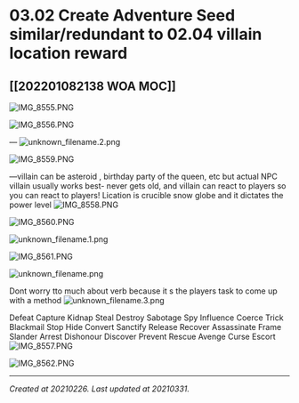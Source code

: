 # 03.02 Create Adventure Seed similar/redundant to 02.04 villain location reward
 [[202201082138 WOA MOC]] 
---



![IMG_8555.PNG](./resources/202102260540_03.02_Create_Adventure_Seed_similar_redundant_to_02.04_villain_location_reward.resources/IMG_8555.PNG)

![IMG_8556.PNG](./resources/202102260540_03.02_Create_Adventure_Seed_similar_redundant_to_02.04_villain_location_reward.resources/IMG_8556.PNG)

—
![unknown_filename.2.png](./resources/202102260540_03.02_Create_Adventure_Seed_similar_redundant_to_02.04_villain_location_reward.resources/unknown_filename.2.png)

![IMG_8559.PNG](./resources/202102260540_03.02_Create_Adventure_Seed_similar_redundant_to_02.04_villain_location_reward.resources/IMG_8559.PNG)

—villain can be asteroid , birthday party of the queen, etc but actual NPC villain usually works best- never gets old, and villain can react to players so you can react to players! Lication is crucible snow globe and it dictates the power level
![IMG_8558.PNG](./resources/202102260540_03.02_Create_Adventure_Seed_similar_redundant_to_02.04_villain_location_reward.resources/IMG_8558.PNG)

![IMG_8560.PNG](./resources/202102260540_03.02_Create_Adventure_Seed_similar_redundant_to_02.04_villain_location_reward.resources/IMG_8560.PNG)

![unknown_filename.1.png](./resources/202102260540_03.02_Create_Adventure_Seed_similar_redundant_to_02.04_villain_location_reward.resources/unknown_filename.1.png)

![IMG_8561.PNG](./resources/202102260540_03.02_Create_Adventure_Seed_similar_redundant_to_02.04_villain_location_reward.resources/IMG_8561.PNG)

![unknown_filename.png](./resources/202102260540_03.02_Create_Adventure_Seed_similar_redundant_to_02.04_villain_location_reward.resources/unknown_filename.png)

Dont worry tto much about verb because it s the players task to come up with a method
![unknown_filename.3.png](./resources/202102260540_03.02_Create_Adventure_Seed_similar_redundant_to_02.04_villain_location_reward.resources/unknown_filename.3.png)

Defeat
Capture
Kidnap
Steal
Destroy
Sabotage
Spy
Influence
Coerce
Trick
Blackmail
Stop
Hide
Convert
Sanctify
Release
Recover
Assassinate
Frame
Slander
Arrest
Dishonour
Discover
Prevent
Rescue
Avenge
Curse
Escort
![IMG_8557.PNG](./resources/202102260540_03.02_Create_Adventure_Seed_similar_redundant_to_02.04_villain_location_reward.resources/IMG_8557.PNG)

![IMG_8562.PNG](./resources/202102260540_03.02_Create_Adventure_Seed_similar_redundant_to_02.04_villain_location_reward.resources/IMG_8562.PNG)

---

_Created at 20210226._
_Last updated at 20210331._



